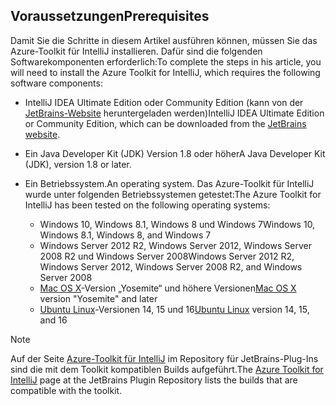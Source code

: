 ## <a name="prerequisites"></a><span data-ttu-id="00a59-101">Voraussetzungen</span><span class="sxs-lookup"><span data-stu-id="00a59-101">Prerequisites</span></span>
<span data-ttu-id="00a59-102">Damit Sie die Schritte in diesem Artikel ausführen können, müssen Sie das Azure-Toolkit für IntelliJ installieren. Dafür sind die folgenden Softwarekomponenten erforderlich:</span><span class="sxs-lookup"><span data-stu-id="00a59-102">To complete the steps in his article, you will need to install the Azure Toolkit for IntelliJ, which requires the following software components:</span></span>

* <span data-ttu-id="00a59-103">IntelliJ IDEA Ultimate Edition oder Community Edition (kann von der [JetBrains-Website](https://www.jetbrains.com/idea/download/) heruntergeladen werden)</span><span class="sxs-lookup"><span data-stu-id="00a59-103">IntelliJ IDEA Ultimate Edition or Community Edition, which can be downloaded from the [JetBrains website](https://www.jetbrains.com/idea/download/).</span></span>
* <span data-ttu-id="00a59-104">Ein Java Developer Kit (JDK) Version 1.8 oder höher</span><span class="sxs-lookup"><span data-stu-id="00a59-104">A Java Developer Kit (JDK), version 1.8 or later.</span></span>
* <span data-ttu-id="00a59-105">Ein Betriebssystem.</span><span class="sxs-lookup"><span data-stu-id="00a59-105">An operating system.</span></span> <span data-ttu-id="00a59-106">Das Azure-Toolkit für IntelliJ wurde unter folgenden Betriebssystemen getestet:</span><span class="sxs-lookup"><span data-stu-id="00a59-106">The Azure Toolkit for IntelliJ has been tested on the following operating systems:</span></span>
  
  * <span data-ttu-id="00a59-107">Windows 10, Windows 8.1, Windows 8 und Windows 7</span><span class="sxs-lookup"><span data-stu-id="00a59-107">Windows 10, Windows 8.1, Windows 8, and Windows 7</span></span>
  * <span data-ttu-id="00a59-108">Windows Server 2012 R2, Windows Server 2012, Windows Server 2008 R2 und Windows Server 2008</span><span class="sxs-lookup"><span data-stu-id="00a59-108">Windows Server 2012 R2, Windows Server 2012, Windows Server 2008 R2, and Windows Server 2008</span></span>
  * <span data-ttu-id="00a59-109">[Mac OS X](http://www.apple.com/osx)-Version „Yosemite“ und höhere Versionen</span><span class="sxs-lookup"><span data-stu-id="00a59-109">[Mac OS X](http://www.apple.com/osx) version "Yosemite" and later</span></span>
  * <span data-ttu-id="00a59-110">[Ubuntu Linux](http://www.ubuntu.com)-Versionen 14, 15 und 16</span><span class="sxs-lookup"><span data-stu-id="00a59-110">[Ubuntu Linux](http://www.ubuntu.com) version 14, 15, and 16</span></span>

> [!NOTE]
> 
> <span data-ttu-id="00a59-111">Auf der Seite [Azure-Toolkit für IntelliJ](https://plugins.jetbrains.com/plugin/8053) im Repository für JetBrains-Plug-Ins sind die mit dem Toolkit kompatiblen Builds aufgeführt.</span><span class="sxs-lookup"><span data-stu-id="00a59-111">The [Azure Toolkit for IntelliJ](https://plugins.jetbrains.com/plugin/8053) page at the JetBrains Plugin Repository lists the builds that are compatible with the toolkit.</span></span>
> 

<!--
> [!IMPORTANT]
> 
> If you are using the Azure Toolkit for IntelliJ on Windows, the toolkit requires installing the Azure SDK 2.9.6 or later in order to use the Azure emulator. You have two options for installing the Azure SDK:
> 
> * You can download and install the Azure SDK by using the [Web Platform Installer (WebPI)](http://go.microsoft.com/fwlink/?LinkID=252838).
> * If you do not have the Azure SDK installed when you create your first Azure deployment project, you will be prompted to automatically download install the requisite version of the Azure SDK.
> 
> Note that the Azure SDK is only required on Windows.
> 
-->
